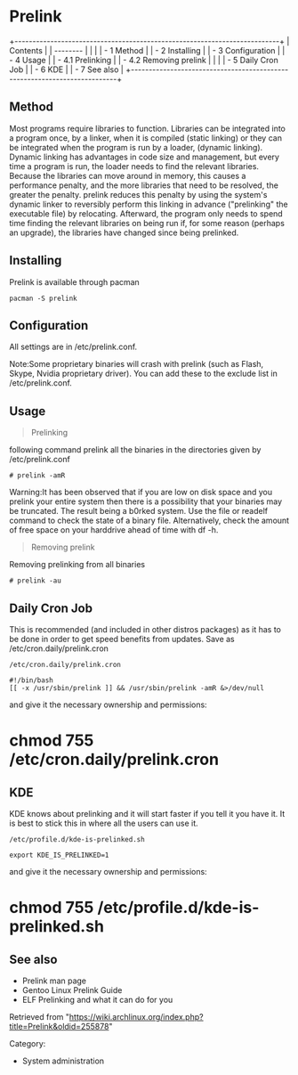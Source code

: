Prelink
=======

  

+--------------------------------------------------------------------------+
| Contents                                                                 |
| --------                                                                 |
|                                                                          |
| -   1 Method                                                             |
| -   2 Installing                                                         |
| -   3 Configuration                                                      |
| -   4 Usage                                                              |
|     -   4.1 Prelinking                                                   |
|     -   4.2 Removing prelink                                             |
|                                                                          |
| -   5 Daily Cron Job                                                     |
| -   6 KDE                                                                |
| -   7 See also                                                           |
+--------------------------------------------------------------------------+

Method
------

Most programs require libraries to function. Libraries can be integrated
into a program once, by a linker, when it is compiled (static linking)
or they can be integrated when the program is run by a loader, (dynamic
linking). Dynamic linking has advantages in code size and management,
but every time a program is run, the loader needs to find the relevant
libraries. Because the libraries can move around in memory, this causes
a performance penalty, and the more libraries that need to be resolved,
the greater the penalty. prelink reduces this penalty by using the
system's dynamic linker to reversibly perform this linking in advance
("prelinking" the executable file) by relocating. Afterward, the program
only needs to spend time finding the relevant libraries on being run if,
for some reason (perhaps an upgrade), the libraries have changed since
being prelinked.

Installing
----------

Prelink is available through pacman

    pacman -S prelink

Configuration
-------------

All settings are in /etc/prelink.conf.

Note:Some proprietary binaries will crash with prelink (such as Flash,
Skype, Nvidia proprietary driver). You can add these to the exclude list
in /etc/prelink.conf.

Usage
-----

> Prelinking

following command prelink all the binaries in the directories given by
/etc/prelink.conf

    # prelink -amR

Warning:It has been observed that if you are low on disk space and you
prelink your entire system then there is a possibility that your
binaries may be truncated. The result being a b0rked system. Use the
file or readelf command to check the state of a binary file.
Alternatively, check the amount of free space on your harddrive ahead of
time with df -h.

> Removing prelink

Removing prelinking from all binaries

    # prelink -au

Daily Cron Job
--------------

This is recommended (and included in other distros packages) as it has
to be done in order to get speed benefits from updates. Save as
/etc/cron.daily/prelink.cron

    /etc/cron.daily/prelink.cron

    #!/bin/bash
    [[ -x /usr/sbin/prelink ]] && /usr/sbin/prelink -amR &>/dev/null

and give it the necessary ownership and permissions:

# chmod 755 /etc/cron.daily/prelink.cron

KDE
---

KDE knows about prelinking and it will start faster if you tell it you
have it. It is best to stick this in where all the users can use it.

    /etc/profile.d/kde-is-prelinked.sh

    export KDE_IS_PRELINKED=1

and give it the necessary ownership and permissions:

# chmod 755 /etc/profile.d/kde-is-prelinked.sh

See also
--------

-   Prelink man page
-   Gentoo Linux Prelink Guide
-   ELF Prelinking and what it can do for you

Retrieved from
"https://wiki.archlinux.org/index.php?title=Prelink&oldid=255878"

Category:

-   System administration
